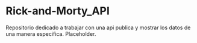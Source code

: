 # Rick-and-Morty_API
Repositorio dedicado a trabajar con una api publica y mostrar los datos de una manera especifica.
Placeholder.
